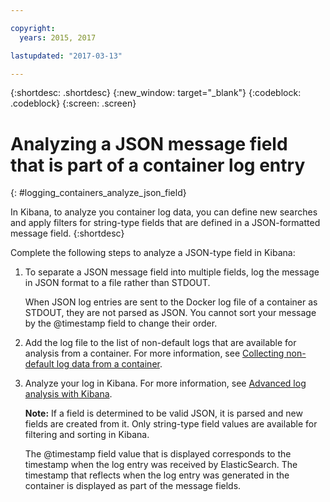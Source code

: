 ```yaml
---

copyright:
  years: 2015, 2017

lastupdated: "2017-03-13"

---
```



{:shortdesc: .shortdesc}
{:new_window: target="_blank"}
{:codeblock: .codeblock}
{:screen: .screen}


# Analyzing a JSON message field that is part of a container log entry
{: #logging_containers_analyze_json_field}

In Kibana, to analyze you container log data, you can define new searches and apply filters for string-type fields that are defined in a JSON-formatted message field.
{:shortdesc}

Complete the following steps to analyze a JSON-type field in Kibana:

1. To separate a JSON message field into multiple fields, log the message in JSON format to a file rather than STDOUT. 

    When JSON log entries are sent to the Docker log file of a container as STDOUT, they are not parsed as JSON. You cannot sort your message by the @timestamp field to change their order.  

2. Add the log file to the list of non-default logs that are available for analysis from a container. For more information, see [Collecting non-default log data from a container](logging_containers_other_logs.html#logging_containers_collect_data). 

3. Analyze your log in Kibana. For more information, see [Advanced log analysis with Kibana](../kibana4/logging_analyzing_logs_Kibana.html#analyzing_logs_Kibana).

    **Note:** If a field is determined to be valid JSON, it is parsed and new fields are created from it. Only string-type field values are available for filtering and sorting in Kibana.
    
    The @timestamp field value that is displayed corresponds to the timestamp when the log entry was received by ElasticSearch. The timestamp that reflects when the log entry was generated in the container is displayed as part of the message fields.
    



